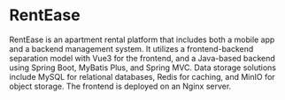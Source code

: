 # RentEase
RentEase is an apartment rental platform that includes both a mobile app and a backend management system. It utilizes a frontend-backend separation model with Vue3 for the frontend, and a Java-based backend using Spring Boot, MyBatis Plus, and Spring MVC. Data storage solutions include MySQL for relational databases, Redis for caching, and MinIO for object storage. The frontend is deployed on an Nginx server.
